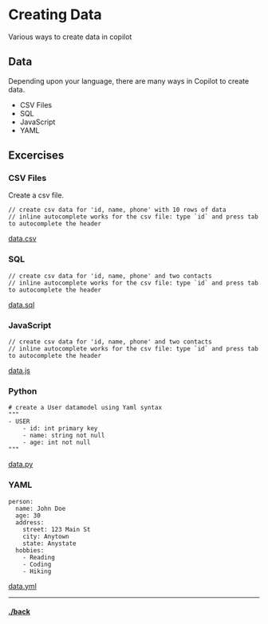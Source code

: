 # Creating Data
Various ways to create data in copilot


## Data
Depending upon your language, there are many ways in Copilot to create data.

- CSV Files
- SQL
- JavaScript
- YAML

## Excercises

### CSV Files
Create a csv file.
```text
// create csv data for 'id, name, phone' with 10 rows of data
// inline autocomplete works for the csv file: type `id` and press tab to autocomplete the header
```
[data.csv](./02.03.1/solution/data.csv)

### SQL
```text
// create csv data for 'id, name, phone' and two contacts
// inline autocomplete works for the csv file: type `id` and press tab to autocomplete the header
```
[data.sql](./02.03.1/solution/data.sql)


### JavaScript
```text
// create csv data for 'id, name, phone' and two contacts
// inline autocomplete works for the csv file: type `id` and press tab to autocomplete the header
```
[data.js](./02.03.1/solution/data.js)



### Python
```text
# create a User datamodel using Yaml syntax
"""
- USER
    - id: int primary key
    - name: string not null
    - age: int not null
"""
```
[data.py](./02.03.1/solution/data.py)

### YAML
```text
person:
  name: John Doe
  age: 30
  address:
    street: 123 Main St
    city: Anytown
    state: Anystate
  hobbies:
    - Reading
    - Coding
    - Hiking
```
[data.yml](./02.03.1/solution/data.yml)



---

#### [./back](./README.md)
